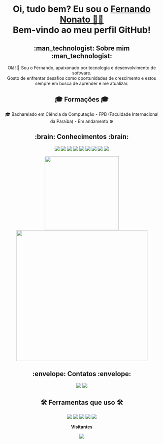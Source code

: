 <h1 align="center">
    Oi, tudo bem? Eu sou o <a href="https://www.linkedin.com/in/fernando-nonato-014974236" target="_blank">Fernando Nonato 🖖🏻</a><br>Bem-vindo ao meu perfil GitHub!
</h1>

<h2 align="center">:man_technologist: Sobre mim :man_technologist:</h2>
<p align="center">
    Olá! 👋 Sou o Fernando, apaixonado por tecnologia e desenvolvimento de software. <br>
    Gosto de enfrentar desafios como oportunidades de crescimento e estou sempre em busca de aprender e me atualizar.
</p>

<h2 align="center">🎓 Formações 🎓</h2>

<ul style="list-style-type: none; padding: 0; text-align: center;">
    <li>🎓 Bacharelado em Ciência da Computação - FPB (Faculdade Internacional da Paraíba) - Em andamento ⚙️</li>
</ul>

<h2 align="center">:brain: Conhecimentos :brain:</h2>
<p align="center">
  <img src="https://img.shields.io/badge/Arduino-00979D?style=for-the-badge&logo=Arduino&logoColor=white"/>
  <img src= "https://img.shields.io/badge/CSS3-1572B6?style=for-the-badge&logo=css3&logoColor=white">
  <img src="https://img.shields.io/badge/GIT-E44C30?style=for-the-badge&logo=git&logoColor=white"/>
  <img src="https://img.shields.io/badge/HTML5-E34F26?style=for-the-badge&logo=html5&logoColor=white"/>
  <img src="https://img.shields.io/badge/JavaScript-F7DF1E?style=for-the-badge&logo=javascript&logoColor=black"/>
  <img src="https://img.shields.io/badge/jQuery-0769AD?style=for-the-badge&logo=jquery&logoColor=white"/>
  <img src="https://img.shields.io/badge/MySQL-005C84?style=for-the-badge&logo=mysql&logoColor=white"/>
  <img src="https://img.shields.io/badge/PHP-777BB4?style=for-the-badge&logo=php&logoColor=white"/>
  <img src="https://img.shields.io/badge/Laravel-FF2D20?style=for-the-badge&logo=laravel&logoColor=white"/>
</p>

<p align="center">
  <img src="https://github-readme-stats.vercel.app/api?username=Cyberfn&show_icons=true&theme=midnight-purple" height="240"/>
  <img width="425" src="https://streak-stats.demolab.com/?user=Cyberfn&theme=midnight-purple"/>
    <p align="center">
 
</p>

<h2 align="center">:envelope: Contatos :envelope:</h2>
<p align="center">
<a href = "mailto:fernandononatocco@gmail.com"><img src="https://img.shields.io/badge/Gmail-D14836?style=for-the-badge&logo=gmail&logoColor=white" target=" _blank"></a>
<a href="https://www.linkedin.com/in/fernando-nonato-014974236" target="_blank"><img src="https://img.shields.io/badge/-LinkedIn-%230077B5?style=for-the-badge&logo=linkedin&logoColor=white" target="_blank"></a>   
</p>

<h2 align="center"> 🛠 Ferramentas que uso 🛠 </h2>
<p align="center">
<img src="https://img.shields.io/badge/Arduino_IDE-00979D?style=for-the-badge&logo=arduino&logoColor=white"/>
<img src = "https://img.shields.io/badge/Eclipse-2C2255?style=for-the-badge&logo=eclipse&logoColor=white">
<img src ="https://img.shields.io/badge/Figma-F24E1E?style=for-the-badge&logo=figma&logoColor=white"/>
<img src="https://img.shields.io/badge/Notion-000000?style=for-the-badge&logo=notion&logoColor=white"/>
<img src = "https://img.shields.io/badge/Visual_Studio-5C2D91?style=for-the-badge&logo=visual%20studio&logoColor=white">
</p>

<p align="center"><b>Visitantes</b></p>  
<p align="center"><img align="center" src="https://profile-counter.glitch.me/{Cyberfn}/count.svg" /></p>
